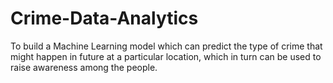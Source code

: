 # Crime-Data-Analytics
To build a Machine Learning model which can predict the type of crime that might happen in future at a particular location, which in turn can be used to raise awareness among the people.
